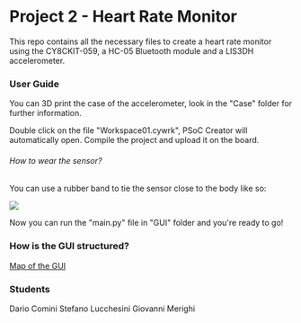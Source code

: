 # Project 2 - Heart Rate Monitor
This repo contains all the necessary files to create a heart rate monitor using the CY8CKIT-059, a HC-05 Bluetooth module and a LIS3DH accelerometer.

### User Guide

You can 3D print the case of the accelerometer, look in the "Case" folder for further information.

Double click on the file "Workspace01.cywrk", PSoC Creator will automatically open. Compile the project and upload it on the board.

###### How to wear the sensor?

You can use a rubber band to tie the sensor close to the body like so:

![](3DModel.gif)

Now you can run the "main.py" file in "GUI" folder and you're ready to go!

### How is the GUI structured?

[Map of the GUI](https://miro.com/app/board/o9J_lDBEVHY=/)

### Students

Dario Comini
Stefano Lucchesini
Giovanni Merighi
